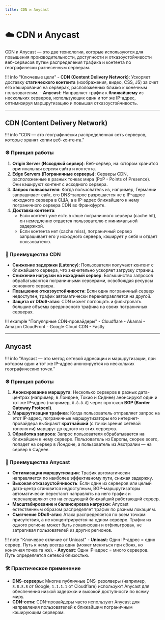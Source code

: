 ```yaml
---
title: CDN и Anycast
---
```


# ☁️ CDN и Anycast

CDN и Anycast — это две технологии, которые используются для повышения производительности, доступности и отказоустойчивости веб-сервисов путем распределения трафика и контента по географически разнесенным серверам.

!!! info "Ключевые цели"
    - **CDN (Content Delivery Network)**: Ускоряет доставку **статического контента** (изображения, видео, CSS, JS) за счет его кэширования на серверах, расположенных близко к конечным пользователям.
    - **Anycast**: Направляет трафик к **ближайшему** из нескольких серверов, использующих один и тот же IP-адрес, оптимизируя маршрутизацию и повышая отказоустойчивость.

---

## CDN (Content Delivery Network)

!!! info "CDN — это географически распределенная сеть серверов, которые хранят копии веб-контента."

### ⚙️ Принцип работы

1.  **Origin Server (Исходный сервер)**: Веб-сервер, на котором хранится оригинальная версия сайта и контента.
2.  **Edge Servers (Пограничные серверы)**: Серверы CDN, расположенные в разных точках мира (PoP - Points of Presence). Они кэшируют контент с исходного сервера.
3.  **Запрос пользователя**: Когда пользователь из, например, Германии запрашивает сайт, его DNS-запрос разрешается не в IP-адрес исходного сервера в США, а в IP-адрес ближайшего к нему пограничного сервера CDN во Франкфурте.
4.  **Доставка контента**: 
    - Если контент уже есть в кэше пограничного сервера (cache hit), он немедленно отдается пользователю с минимальной задержкой.
    - Если контента нет (cache miss), пограничный сервер запрашивает его у исходного сервера, кэширует у себя и отдает пользователю.

### 🚀 Преимущества CDN

-   **Снижение задержки (Latency)**: Пользователи получают контент с ближайшего сервера, что значительно ускоряет загрузку страниц.
-   **Снижение нагрузки на исходный сервер**: Большинство запросов обрабатываются пограничными серверами, освобождая ресурсы основного сервера.
-   **Повышение отказоустойчивости**: Если один пограничный сервер недоступен, трафик автоматически перенаправляется на другой.
-   **Защита от DDoS-атак**: CDN может поглощать и фильтровать большие объемы вредоносного трафика на своих пограничных серверах.

!!! example "Популярные CDN-провайдеры"
    - Cloudflare
    - Akamai
    - Amazon CloudFront
    - Google Cloud CDN
    - Fastly

---

## Anycast

!!! info "Anycast — это метод сетевой адресации и маршрутизации, при котором один и тот же IP-адрес анонсируется из нескольких географических точек."

### ⚙️ Принцип работы

1.  **Анонсирование маршрута**: Несколько серверов в разных дата-центрах (например, в Лондоне, Токио и Сиднее) анонсируют один и тот же IP-адрес (например, `8.8.8.8`) через протокол **BGP (Border Gateway Protocol)**.
2.  **Маршрутизация трафика**: Когда пользователь отправляет запрос на этот IP-адрес, пограничные маршрутизаторы его интернет-провайдера выбирают **кратчайший** (с точки зрения сетевой топологии) маршрут до одного из этих серверов.
3.  **Обработка запроса**: Запрос пользователя обрабатывается на ближайшем к нему сервере. Пользователь из Европы, скорее всего, попадет на сервер в Лондоне, а пользователь из Австралии — на сервер в Сиднее.

### 🚀 Преимущества Anycast

-   **Оптимизация маршрутизации**: Трафик автоматически направляется по наиболее эффективному пути, снижая задержку.
-   **Высокая отказоустойчивость**: Если один из серверов или целый дата-центр становится недоступным, BGP-маршрутизаторы автоматически перестают направлять на него трафик и перенаправляют его на следующий ближайший работающий сервер.
-   **Масштабирование и балансировка нагрузки**: Anycast естественным образом распределяет трафик по разным локациям.
-   **Смягчение DDoS-атак**: Атака распределяется по всем точкам присутствия, а не концентрируется на одном сервере. Трафик из одного региона может быть локализован и отфильтрован, не затрагивая пользователей из других регионов.

!!! note "Ключевое отличие от Unicast"
    - **Unicast**: Один IP-адрес = один сервер. Путь к нему всегда один (может меняться при сбоях, но конечная точка та же).
    - **Anycast**: Один IP-адрес = много серверов. Путь определяется сетевой близостью.

### 🛠️ Практическое применение

-   **DNS-серверы**: Многие публичные DNS-резолверы (например, `8.8.8.8` от Google, `1.1.1.1` от Cloudflare) используют Anycast для обеспечения низкой задержки и высокой доступности по всему миру.
-   **CDN-сети**: CDN-провайдеры часто используют Anycast для направления пользователей к ближайшим пограничным кэширующим серверам.
